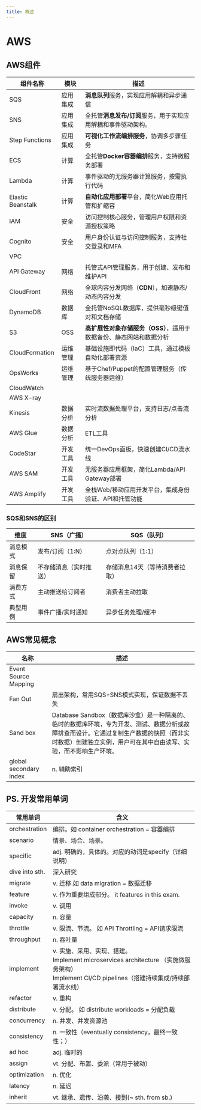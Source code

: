 ```yaml
---
title: 概述
--- 
```


# AWS

## AWS组件 
| 组件名称              | 	模块    | 	描述                                    |
|-------------------|--------|----------------------------------------|
| SQS               | 	应用集成  | 	**消息队列**服务，实现应用解耦和异步通信                |
| SNS               | 应用集成   | 全托管**消息发布/订阅**服务，用于实现应用解耦和事件驱动架构。      |
| Step Functions    | 	应用集成	 | **可视化工作流编排服务**，协调多步骤任务                 |
| ECS               | 	计算    | 	全托管**Docker容器编排**服务，支持微服务部署           |
| Lambda            | 	计算    | 	事件驱动的无服务器计算服务，按需执行代码                  |
| Elastic Beanstalk | 	计算    | 	**自动化应用部署**平台，简化Web应用托管和扩缩容           |
| IAM               | 	安全    | 	访问控制核心服务，管理用户权限和资源授权策略                |
| Cognito           | 	安全    | 	用户身份认证与访问控制服务，支持社交登录和MFA              |
| VPC               |        ||
| API Gateway       | 	网络    | 	托管式API管理服务，用于创建、发布和维护API              |
| CloudFront        | 	网络	   | 全球内容分发网络（**CDN**），加速静态/动态内容分发          |
| DynamoDB          | 	数据库   | 	全托管NoSQL数据库，提供毫秒级键值对和文档存储             |
| S3	               | OSS    | 	**高扩展性对象存储服务（OSS）**，适用于数据备份、静态网站和数据分析 |
| CloudFormation    | 	运维管理  | 	基础设施即代码（IaC）工具，通过模板自动化部署资源            |
| OpsWorks          | 	运维管理  | 	基于Chef/Puppet的配置管理服务（传统服务器运维）         |
| CloudWatch        |||
| AWS X-ray         |||
| Kinesis           | 	数据分析  | 	实时流数据处理平台，支持日志/点击流分析                  |
| AWS Glue          | 数据分析   | ETL工具                                  |
| CodeStar          | 	开发工具  | 	统一DevOps面板，快速创建CI/CD流水线               |
| AWS SAM           | 	开发工具  | 	无服务器应用框架，简化Lambda/API Gateway部署       |
| AWS Amplify       | 	开发工具	 | 全栈Web/移动应用开发平台，集成身份验证、API和托管功能         |


### SQS和SNS的区别

| 维度    | 	SNS（广播）    | 	SQS（队列）          |
|-------|-------------|-------------------|
| 消息模式	 | 发布/订阅（1:N）  | 	点对点队列（1:1）       |
| 消息保留	 | 不存储消息（实时推送） | 	存储消息14天（等待消费者拉取） |
| 消费方式	 | 主动推送给订阅者    | 	消费者主动拉取          |
| 典型用例	 | 事件广播/实时通知   | 	异步任务处理/缓冲        |

## AWS常见概念

| 名称 | 描述                         |
|---|----------------------------|
| Event Source Mapping |                            |
| Fan Out| 扇出架构，常用SQS+SNS模式实现，保证数据不丢失 |
|Sand box| Database Sandbox（数据库沙盒）是一种隔离的、临时的数据库环境，专为开发、测试、数据分析或故障排查而设计。它通过复制生产数据的快照（而非实时数据）创建独立实例，用户可在其中自由读写、实验，而不影响生产环境。|
|global secondary index | n. 辅助索引|


## PS. 开发常用单词

| 常用单词           | 含义                                                                                                                  |
|----------------|---------------------------------------------------------------------------------------------------------------------|
| orchestration  | 编排。如 container orchestration = 容器编排                                                                                 |
| scenario       | 情景、场合、场景。                                                                                                           |
| specific       | adj. 明确的，具体的。对应的动词是specify（详细说明）                                                                                    |
| dive into sth. | 深入研究                                                                                                                |
| migrate        | v. 迁移.如 data migration = 数据迁移                                                                                       |
| feature        | v. 作为重要组成部分。 it features in this exam.                                                                              |
| invoke         | v. 调用                                                                                                               |
| capacity       | n. 容量                                                                                                               |
| throttle       | v. 限流、节流。 如 API Throttling = API请求限流                                                                                |
| throughput     | n. 吞吐量                                                                                                              |
| implement      | v. 实施、采用、实现、搭建。  <br/> Implement microservices architecture （实施微服务架构）<br/>Implement CI/CD pipelines（搭建持续集成/持续部署流水线） |
| refactor       | v. 重构                                                                                                               |
| distribute     | v. 分配。 如 distribute workloads = 分配负载                                                                                |
| concurrency    | n. 并发、并发资源池                                                                                                         |
| consistency    | n. 一致性（eventually consistency，最终一致性；）                                                                               |
| ad hoc         | adj. 临时的                                                                                                            |
| assign         | vt. 分配、布置、委派（常用于被动）                                                                                                 |
| optimization   | n. 优化                                                                                                               |
| latency        | n. 延迟                                                                                                               |
| inherit        | vt.  继承、遗传、沿袭、接到(~ sth. from sb.)                                                                                   |
